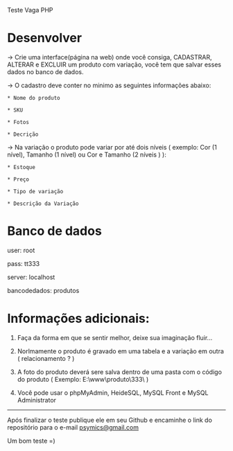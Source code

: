 
Teste Vaga PHP


#       Desenvolver       #

-> Crie uma interface(página na web) onde você consiga, CADASTRAR, ALTERAR e EXCLUIR um produto com variação, você tem que salvar esses
dados no banco de dados.

-> O cadastro deve conter no minimo as seguintes informações abaixo:

    * Nome do produto
    
    * SKU
    
    * Fotos
    
    * Decrição
    
 -> Na variação o produto pode variar por até dois níveis ( exemplo: Cor (1 nível), Tamanho (1 nível) ou Cor e Tamanho (2 níveis ) ):
    
    * Estoque
    
    * Preço
    
    * Tipo de variação
    
    * Descrição da Variação



#     Banco de dados      #

user:           root

pass:           tt333

server:         localhost

bancodedados:   produtos




# Informações adicionais: #

1) Faça da forma em que se sentir melhor, deixe sua imaginação fluir...

2) Norlmamente o produto é gravado em uma tabela e a variação em outra ( relacionamento ? )

2) A foto do produto deverá sere salva dentro de uma pasta com o código do produto ( Exemplo: E:\www\produto\333\ )

3) Você pode usar o phpMyAdmin, HeideSQL, MySQL Front e MySQL Administrator


---- 

Após finalizar o teste publique ele em seu Github e encaminhe o link do repositório para o e-mail psymics@gmail.com

Um bom teste =)
